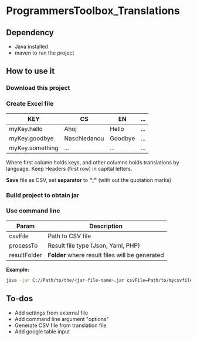 # ProgrammersToolbox_Translations

## Dependency

* Java installed
* maven to run the project

## How to use it

### Download this project
### Create Excel file

| KEY | CS | EN | ... |
| ------ | ------ | ------ | ------ |
| myKey.hello | Ahoj | Hello | ... |
| myKey.goodbye | Naschledanou | Goodbye | ... |
| myKey.something | ... | ... | ... |

Where first column holds keys, and other columns holds translations by language.
Keep Headers (first row) in capital letters.

**Save** file as CSV, set **separator** to **";"** (with out the quotation marks)


### Build project to obtain jar

### Use command line 

| Param | Description | 
| ------ | ------ | 
| csvFile | Path to CSV file | 
| processTo | Result file type (Json, Yaml, PHP) |
| resultFolder | **Folder**  where result files will be generated |

**Example:**
```sh
java -jar C://Path/to/the/<jar-file-name>.jar csvFile=Path/to/mycsvfile.csv processTo=json resultFolder=save/my/translationFiles/here/
```

## To-dos

* Add settings from external file
* Add command line argument "options" 
* Generate CSV file from translation file
* Add google table input
